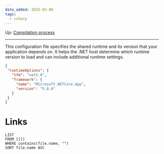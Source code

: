 ```yaml
---
date_added: 2025-02-08
tags:
  - csharp
---
```

Up: [Compilation process](Compilation%20process.md)
___
   
This configuration file specifies the shared runtime and its version that your application depends on. It helps the .NET host determine which runtime version to load and can include additional runtime settings.
 ```json
 {
  "runtimeOptions": {
    "tfm": "net5.0",
    "framework": {
      "name": "Microsoft.NETCore.App",
      "version": "5.0.0"
    }
  }
}
 ```
# Links
```dataview
LIST
FROM [[]]
WHERE contains(file.name, "")
SORT file.name ASC
```
